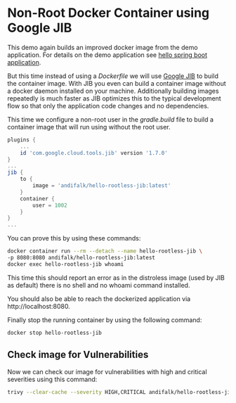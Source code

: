# Non-Root Docker Container using Google JIB

This demo again builds an improved docker image from the demo application.
For details on the demo application see [hello spring boot application](../step1-hello-spring-boot).

But this time instead of using a _Dockerfile_ we will use [Google JIB]() to build the container image.
With JIB you even can build a container image without a docker daemon installed on your machine. Additionally
building images repeatedly is much faster as JIB optimizes this to the typical development flow so that only the application code changes
and no dependencies.

This time we configure a non-root user in the _gradle.build_ file to build a container image that will run using
without the root user.

```groovy
plugins {
    ...
    id 'com.google.cloud.tools.jib' version '1.7.0'
}
...
jib {
    to {
        image = 'andifalk/hello-rootless-jib:latest'
    }
    container {
        user = 1002
    }
}
...
```
  
You can prove this by using these commands:

```bash
docker container run --rm --detach --name hello-rootless-jib \
-p 8080:8080 andifalk/hello-rootless-jib:latest
docker exec hello-rootless-jib whoami
```

This time this should report an error as in the distroless image (used by JIB as default) there is no shell and
no whoami command installed.

You should also be able to reach the dockerized application 
via http://localhost:8080.

Finally stop the running container by using the following command:

```bash
docker stop hello-rootless-jib
```

## Check image for Vulnerabilities

Now we can check our image for vulnerabilities with high and critical severities 
using this command:

```bash
trivy --clear-cache --severity HIGH,CRITICAL andifalk/hello-rootless-jib:latest
```
